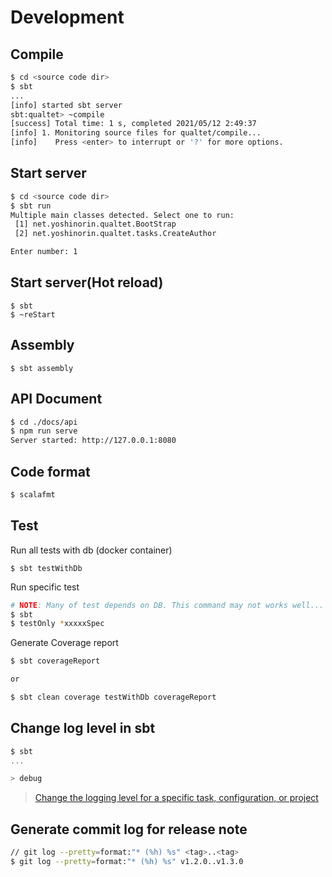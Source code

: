 # Development

## Compile

```sh
$ cd <source code dir>
$ sbt
...
[info] started sbt server
sbt:qualtet> ~compile
[success] Total time: 1 s, completed 2021/05/12 2:49:37
[info] 1. Monitoring source files for qualtet/compile...
[info]    Press <enter> to interrupt or '?' for more options.
```

## Start server

```sh
$ cd <source code dir>
$ sbt run
Multiple main classes detected. Select one to run:
 [1] net.yoshinorin.qualtet.BootStrap
 [2] net.yoshinorin.qualtet.tasks.CreateAuthor

Enter number: 1
```

## Start server(Hot reload)

```
$ sbt
$ ~reStart
```

## Assembly

```
$ sbt assembly
```

## API Document

```sh
$ cd ./docs/api
$ npm run serve
Server started: http://127.0.0.1:8080
```

## Code format

```sh
$ scalafmt
```

## Test

Run all tests with db (docker container)

```
$ sbt testWithDb
```

Run specific test

```sh
# NOTE: Many of test depends on DB. This command may not works well...
$ sbt
$ testOnly *xxxxxSpec
```

Generate Coverage report

```sh
$ sbt coverageReport

or

$ sbt clean coverage testWithDb coverageReport
```

## Change log level in sbt

```scala
$ sbt
...

> debug
```

> [Change the logging level for a specific task, configuration, or project](https://www.scala-sbt.org/1.x/docs/Howto-Logging.html#Change+the+logging+level+for+a+specific+task%2C+configuration%2C+or+project)

## Generate commit log for release note

```sh
// git log --pretty=format:"* (%h) %s" <tag>..<tag>
$ git log --pretty=format:"* (%h) %s" v1.2.0..v1.3.0
```
